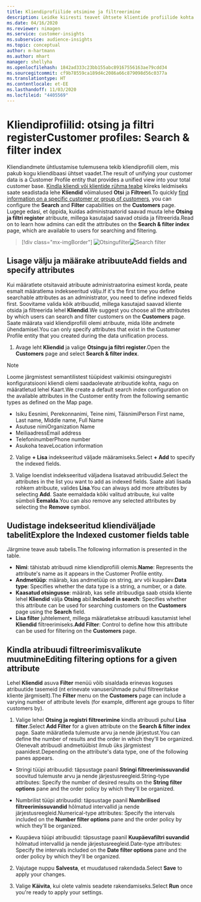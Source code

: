 ```yaml
---
title: Kliendiprofiilide otsimine ja filtreerimine
description: Leidke kiiresti teavet ühtsete klientide profiilide kohta ja filtreerige määratud atribuute.
ms.date: 04/16/2020
ms.reviewer: nimagen
ms.service: customer-insights
ms.subservice: audience-insights
ms.topic: conceptual
author: m-hartmann
ms.author: mhart
manager: shellyha
ms.openlocfilehash: 1842ad333c23bb155abc89167556163ae79cdd34
ms.sourcegitcommit: cf9b78559ca189d4c2086a66c879098d56c0377a
ms.translationtype: HT
ms.contentlocale: et-EE
ms.lasthandoff: 11/03/2020
ms.locfileid: "4405569"
---
```

# <a name="customer-profiles-search--filter-index"></a><span data-ttu-id="bdac1-103">Kliendiprofiilid: otsing ja filtri register</span><span class="sxs-lookup"><span data-stu-id="bdac1-103">Customer profiles: Search & filter index</span></span>

<span data-ttu-id="bdac1-104">Kliendiandmete ühtlustamise tulemusena tekib kliendiprofiili olem, mis pakub kogu kliendibaasi ühtset vaadet.</span><span class="sxs-lookup"><span data-stu-id="bdac1-104">The result of unifying your customer data is a Customer Profile entity that provides a unified view into your total customer base.</span></span> <span data-ttu-id="bdac1-105">[Kindla kliendi või klientide rühma teabe](customer-profiles.md) kiireks leidmiseks saate seadistada lehe **Kliendid** võimalused **Otsi** ja **Filtreeri**.</span><span class="sxs-lookup"><span data-stu-id="bdac1-105">To quickly [find information on a specific customer or group of customers](customer-profiles.md), you can configure the **Search** and **Filter** capabilities on the **Customers** page.</span></span> <span data-ttu-id="bdac1-106">Lugege edasi, et õppida, kuidas administraatorid saavad muuta lehe **Otsing ja filtri register** atribuute, millega kasutajad saavad otsida ja filtreerida.</span><span class="sxs-lookup"><span data-stu-id="bdac1-106">Read on to learn how admins can edit the attributes on the **Search & filter index** page, which are available to users for searching and filtering.</span></span>

> [!div class="mx-imgBorder"]
> <span data-ttu-id="bdac1-107">![Otsingufilter](media/search-filter.png "Otsingufilter")</span><span class="sxs-lookup"><span data-stu-id="bdac1-107">![Search filter](media/search-filter.png "Search filter")</span></span>

## <a name="add-fields-and-specify-attributes"></a><span data-ttu-id="bdac1-108">Lisage välju ja määrake atribuute</span><span class="sxs-lookup"><span data-stu-id="bdac1-108">Add fields and specify attributes</span></span>

<span data-ttu-id="bdac1-109">Kui määratlete otsitavaid atribuute administraatorina esimest korda, peate esmalt määratlema indekseeritud välju.</span><span class="sxs-lookup"><span data-stu-id="bdac1-109">If it's the first time you define searchable attributes as an administrator, you need to define indexed fields first.</span></span> <span data-ttu-id="bdac1-110">Soovitame valida kõik atribuudid, millega kasutajad saavad kliente otsida ja filtreerida lehel **Kliendid**.</span><span class="sxs-lookup"><span data-stu-id="bdac1-110">We suggest you choose all the attributes by which users can search and filter customers on the **Customers** page.</span></span> <span data-ttu-id="bdac1-111">Saate määrata vaid kliendiprofiili olemi atribuute, mida lõite andmete ühendamisel.</span><span class="sxs-lookup"><span data-stu-id="bdac1-111">You can only specify attributes that exist in the Customer Profile entity that you created during the data unification process.</span></span>

1. <span data-ttu-id="bdac1-112">Avage leht **Kliendid** ja valige **Otsingu ja filtri register**.</span><span class="sxs-lookup"><span data-stu-id="bdac1-112">Open the **Customers** page and select **Search & filter index**.</span></span>

> [!NOTE]
> <span data-ttu-id="bdac1-113">Loome järgmistest semantilistest tüüpidest vaikimisi otsinguregistri konfiguratsiooni kliendi olemi saadaolevate atribuutide kohta, nagu on määratletud lehel Kaart.</span><span class="sxs-lookup"><span data-stu-id="bdac1-113">We create a default search index configuration on the available attributes in the Customer entity from the following semantic types as defined on the Map page.</span></span>
> - <span data-ttu-id="bdac1-114">Isiku Eesnimi, Perekonnanimi, Teine nimi, Täisnimi</span><span class="sxs-lookup"><span data-stu-id="bdac1-114">Person First name, Last name, Middle name, Full Name</span></span>
> - <span data-ttu-id="bdac1-115">Asutuse nimi</span><span class="sxs-lookup"><span data-stu-id="bdac1-115">Organization Name</span></span>
> - <span data-ttu-id="bdac1-116">Meiliaadress</span><span class="sxs-lookup"><span data-stu-id="bdac1-116">Email address</span></span>
> - <span data-ttu-id="bdac1-117">Telefoninumber</span><span class="sxs-lookup"><span data-stu-id="bdac1-117">Phone number</span></span>
> - <span data-ttu-id="bdac1-118">Asukoha teave</span><span class="sxs-lookup"><span data-stu-id="bdac1-118">Location information</span></span>

2. <span data-ttu-id="bdac1-119">Valige **+ Lisa** indekseeritud väljade määramiseks.</span><span class="sxs-lookup"><span data-stu-id="bdac1-119">Select **+ Add** to specify the indexed fields.</span></span>

3. <span data-ttu-id="bdac1-120">Valige loendist indekseeritud väljadena lisatavad atribuudid.</span><span class="sxs-lookup"><span data-stu-id="bdac1-120">Select the attributes in the list you want to add as indexed fields.</span></span> <span data-ttu-id="bdac1-121">Saate alati lisada rohkem atribuute, valides **Lisa**.</span><span class="sxs-lookup"><span data-stu-id="bdac1-121">You can always add more attributes by selecting **Add**.</span></span> <span data-ttu-id="bdac1-122">Saate eemaldada kõiki valitud atribuute, kui valite sümboli **Eemalda**.</span><span class="sxs-lookup"><span data-stu-id="bdac1-122">You can also remove any selected attributes by selecting the **Remove** symbol.</span></span>

## <a name="explore-the-indexed-customer-fields-table"></a><span data-ttu-id="bdac1-123">Uudistage indekseeritud kliendiväljade tabelit</span><span class="sxs-lookup"><span data-stu-id="bdac1-123">Explore the Indexed customer fields table</span></span>

<span data-ttu-id="bdac1-124">Järgmine teave asub tabelis.</span><span class="sxs-lookup"><span data-stu-id="bdac1-124">The following information is presented in the table.</span></span>

- <span data-ttu-id="bdac1-125">**Nimi**: tähistab atribuudi nime kliendiprofiili olemis.</span><span class="sxs-lookup"><span data-stu-id="bdac1-125">**Name**: Represents the attribute's name as it appears in the Customer Profile entity.</span></span>
- <span data-ttu-id="bdac1-126">**Andmetüüp**: määrab, kas andmetüüp on string, arv või kuupäev.</span><span class="sxs-lookup"><span data-stu-id="bdac1-126">**Data type**: Specifies whether the data type is a string, a number, or a date.</span></span>
- <span data-ttu-id="bdac1-127">**Kaasatud otsingusse**: määrab, kas selle atribuudiga saab otsida kliente lehel **Kliendid** välja **Otsing** abil.</span><span class="sxs-lookup"><span data-stu-id="bdac1-127">**Included in search**: Specifies whether this attribute can be used for searching customers on the **Customers** page using the **Search** field.</span></span>
- <span data-ttu-id="bdac1-128">**Lisa filter** juhtelement, millega määratletakse atribuudi kasutamist lehel **Kliendid** filtreerimiseks.</span><span class="sxs-lookup"><span data-stu-id="bdac1-128">**Add Filter**: Control to define how this attribute can be used for filtering on the **Customers** page.</span></span>

## <a name="editing-filtering-options-for-a-given-attribute"></a><span data-ttu-id="bdac1-129">Kindla atribuudi filtreerimisvalikute muutmine</span><span class="sxs-lookup"><span data-stu-id="bdac1-129">Editing filtering options for a given attribute</span></span>

<span data-ttu-id="bdac1-130">Lehel **Kliendid** asuva **Filter** menüü võib sisaldada erinevas koguses atribuutide tasemeid (nt erinevate vanuserühmade puhul filtreeritakse kliente järgmiselt).</span><span class="sxs-lookup"><span data-stu-id="bdac1-130">The **Filter** menu on the **Customers** page can include a varying number of attribute levels (for example, different age groups to filter customers by).</span></span>

1. <span data-ttu-id="bdac1-131">Valige lehel **Otsing ja registri filtreerimine** kindla atribuudi puhul **Lisa filter**.</span><span class="sxs-lookup"><span data-stu-id="bdac1-131">Select **Add Filter** for a given attribute on the **Search & filter index** page.</span></span> <span data-ttu-id="bdac1-132">Saate määratleda tulemuste arvu ja nende järjestust.</span><span class="sxs-lookup"><span data-stu-id="bdac1-132">You can define the number of results and the order in which they'll be organized.</span></span> <span data-ttu-id="bdac1-133">Olenevalt atribuudi andmetüübist ilmub üks järgmistest paanidest.</span><span class="sxs-lookup"><span data-stu-id="bdac1-133">Depending on the attribute's data type, one of the following panes appears.</span></span>

- <span data-ttu-id="bdac1-134">Stringi tüüpi atribuudid: täpsustage paanil **Stringi filtreerimissuvandid** soovitud tulemuste arvu ja nende järjestusreegleid.</span><span class="sxs-lookup"><span data-stu-id="bdac1-134">String-type attributes: Specify the number of desired results on the **String filter options** pane and the order policy by which they'll be organized.</span></span>

- <span data-ttu-id="bdac1-135">Numbrilist tüüpi atribuudid: täpsustage paanil **Numbrilised filtreerimissuvandid** hõlmatud intervallid ja nende järjestusreegleid.</span><span class="sxs-lookup"><span data-stu-id="bdac1-135">Numerical-type attributes: Specify the intervals included on the **Number filter options** pane and the order policy by which they'll be organized.</span></span>

- <span data-ttu-id="bdac1-136">Kuupäeva tüüpi atribuudid: täpsustage paanil **Kuupäevafiltri suvandid** hõlmatud intervallid ja nende järjestusreegleid.</span><span class="sxs-lookup"><span data-stu-id="bdac1-136">Date-type attributes:  Specify the intervals included on the **Date filter options** pane and the order policy by which they'll be organized.</span></span>

2. <span data-ttu-id="bdac1-137">Vajutage nuppu **Salvesta**, et muudatused rakendada.</span><span class="sxs-lookup"><span data-stu-id="bdac1-137">Select **Save** to apply your changes.</span></span>

3. <span data-ttu-id="bdac1-138">Valige **Käivita**, kui olete valmis seadete rakendamiseks.</span><span class="sxs-lookup"><span data-stu-id="bdac1-138">Select **Run** once you're ready to apply your settings.</span></span>
